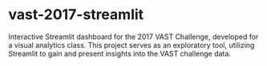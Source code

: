 # vast-2017-streamlit
Interactive Streamlit dashboard for the 2017 VAST Challenge, developed for a visual analytics class. This project serves as an exploratory tool, utilizing Streamlit to gain and present insights into the VAST challenge data.
